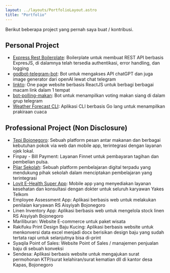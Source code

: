 ```yaml
---
layout: ../layouts/PortfolioLayout.astro
title: "Portfolio"
---
```


Berikut beberapa project yang pernah saya buat / kontribusi.
## Personal Project
- [Express Rest Boilerplate](https://github.com/ferigalung/express-rest-boiler-plate): Boilerplate untuk membuat REST API berbasis ExpresJS, di dalamnya telah tersedia authentikasi, error handling, dan logging
- [godbot-telegram-bot](https://github.com/ferigalung/godbot-telegram-bot.git): Bot untuk mengakses API chatGPT dan juga image generator dari openAI lewat chat telegram
- [linkto](https://github.com/ferigalung/linkto.git): One page website berbasis ReactJS untuk berbagi berbagai macam link dalam 1 tempat
- [bot-polling-makan](https://github.com/ferigalung/bot-polling-makan.git): Bot untuk menampilkan voting makan siang di dalam grup telegram
- [Weather Forecast CLI](https://github.com/ferigalung/weather-forecast-cli.git): Aplikasi CLI berbasis Go lang untuk menampilkan prakiraan cuaca

## Professional Project (Non Disclosure)
- [Tepi Bojonegoro](https://tepibojonegoro.com/): Sebuah platform pesan antar makanan dan berbagai kebutuhan pokok via web dan mobile app, terintegrasi dengan layanan ojek lokal.
- Finpay - Bill Payment: Layanan Finnet untuk pembayaran tagihan dan pembelian pulsa.
- [Pijar Sekolah](https://pijarsekolah.id/): Sebuah platform pembelajaran digital terpadu yang mendukung pihak sekolah dalam menciptakan pembelajaran yang terintegrasi
- [Lovit E-Health Super App](https://play.google.com/store/apps/details?id=com.lovit.android&hl=id): Mobile app yang menyediakan layanan kesehatan dan konsultasi dengan dokter untuk seluruh karyawan Yakes Telkom
- Employee Assessment App: Aplikasi berbasis web untuk melakukan penilaian karyawan RS Aisyiyah Bojonegoro
- Linen Inventory App: Aplikasi berbasis web untuk mengelola stock linen RS Aisyiyah Bojonegoro
- Mariliburan: Website E-commerce untuk paket wisata
- Rakifuku Print Design Baju Kucing: Aplikasi berbasis website untuk menkonversi data excel menjadi docx berisikan design baju yang sudah tertata rapi untuk selanjutnya bisa di-print
- Syaqila Point of Sales: Website Point of Sales / manajemen penjualan baju di sebuah konveksi
- Sendesa: Aplikasi berbasis website untuk mengajukan surat permohonan KTP/surat kelahiran/surat kematian dll di kantor desa Kapas, Bojonegoro